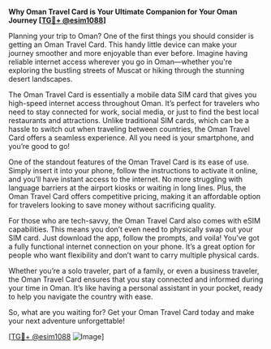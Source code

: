 **Why Oman Travel Card is Your Ultimate Companion for Your Oman Journey [[TG💪+ @esim1088](https://t.me/s/esim1088)]**

Planning your trip to Oman? One of the first things you should consider is getting an Oman Travel Card. This handy little device can make your journey smoother and more enjoyable than ever before. Imagine having reliable internet access wherever you go in Oman—whether you're exploring the bustling streets of Muscat or hiking through the stunning desert landscapes.

The Oman Travel Card is essentially a mobile data SIM card that gives you high-speed internet access throughout Oman. It’s perfect for travelers who need to stay connected for work, social media, or just to find the best local restaurants and attractions. Unlike traditional SIM cards, which can be a hassle to switch out when traveling between countries, the Oman Travel Card offers a seamless experience. All you need is your smartphone, and you’re good to go!

One of the standout features of the Oman Travel Card is its ease of use. Simply insert it into your phone, follow the instructions to activate it online, and you’ll have instant access to the internet. No more struggling with language barriers at the airport kiosks or waiting in long lines. Plus, the Oman Travel Card offers competitive pricing, making it an affordable option for travelers looking to save money without sacrificing quality.

For those who are tech-savvy, the Oman Travel Card also comes with eSIM capabilities. This means you don’t even need to physically swap out your SIM card. Just download the app, follow the prompts, and voila! You’ve got a fully functional internet connection on your phone. It’s a great option for people who want flexibility and don’t want to carry multiple physical cards.

Whether you’re a solo traveler, part of a family, or even a business traveler, the Oman Travel Card ensures that you stay connected and informed during your time in Oman. It’s like having a personal assistant in your pocket, ready to help you navigate the country with ease.

So, what are you waiting for? Get your Oman Travel Card today and make your next adventure unforgettable! 

[[TG💪+ @esim1088](https://t.me/s/esim1088) ![Image](https://i.postimg.cc/Y0z9fWf4/image.png)]